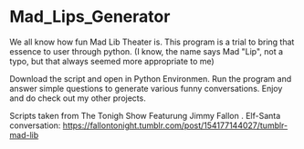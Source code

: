 # Mad_Lips_Generator
We all know how fun Mad Lib Theater is. This program is a trial to bring that essence to user through python. (I know, the name says Mad "Lip", not a typo, but that always seemed more appropriate to me)

Download the script and open in Python Environmen. Run the program and answer simple questions to generate various funny conversations. 
Enjoy and do check out my other projects.

Scripts taken from The Tonigh Show Featurung Jimmy Fallon .
Elf-Santa conversation: https://fallontonight.tumblr.com/post/154177144027/tumblr-mad-lib
